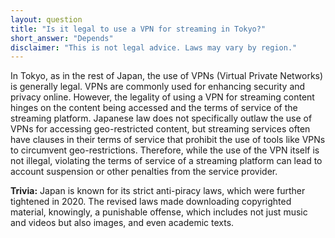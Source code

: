 ```yaml
---
layout: question
title: "Is it legal to use a VPN for streaming in Tokyo?"
short_answer: "Depends"
disclaimer: "This is not legal advice. Laws may vary by region."
---
```


In Tokyo, as in the rest of Japan, the use of VPNs (Virtual Private Networks) is generally legal. VPNs are commonly used for enhancing security and privacy online. However, the legality of using a VPN for streaming content hinges on the content being accessed and the terms of service of the streaming platform. Japanese law does not specifically outlaw the use of VPNs for accessing geo-restricted content, but streaming services often have clauses in their terms of service that prohibit the use of tools like VPNs to circumvent geo-restrictions. Therefore, while the use of the VPN itself is not illegal, violating the terms of service of a streaming platform can lead to account suspension or other penalties from the service provider.

**Trivia:** Japan is known for its strict anti-piracy laws, which were further tightened in 2020. The revised laws made downloading copyrighted material, knowingly, a punishable offense, which includes not just music and videos but also images, and even academic texts.
